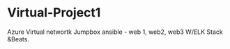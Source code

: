# Virtual-Project1
Azure Virtual networtk Jumpbox ansible - web 1, web2, web3 W/ELK Stack &amp;Beats.
